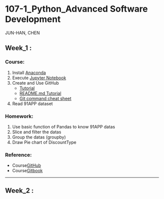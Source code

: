 # 107-1_Python_Advanced Software Development
JUN-HAN, CHEN
## Week_1 :
### Course:
1. Install [Anaconda](https://www.anaconda.com/download/)
2. Execute [Jupyter Notebook](https://jupyter.readthedocs.io/en/latest/install.html#installing-jupyter-using-anaconda-and-conda)
3. Create and Use GitHub
   - [Tutorial](https://git-scm.com/book/zh-tw/v1/%E9%96%8B%E5%A7%8B)
   - [README.md Tutorial](http://xianbai.me/learn-md/article/about/readme.html)
   - [Git command cheat sheet](https://github.com/joshnh/Git-Commands)   
4. Read 91APP dataset
### Homework:
1. Use basic function of Pandas to know 91APP datas
2. Slice and filter the datas
3. Group the datas (groupby)
4. Draw Pie chart of DiscountType

### Reference:
- Course[GitHub](https://pecu.gitbooks.io/python_/content/)
- Course[Gitbook](https://github.com/NTU-CSX-Project/107-1PythonSampleCode)
-----
## Week_2 :
